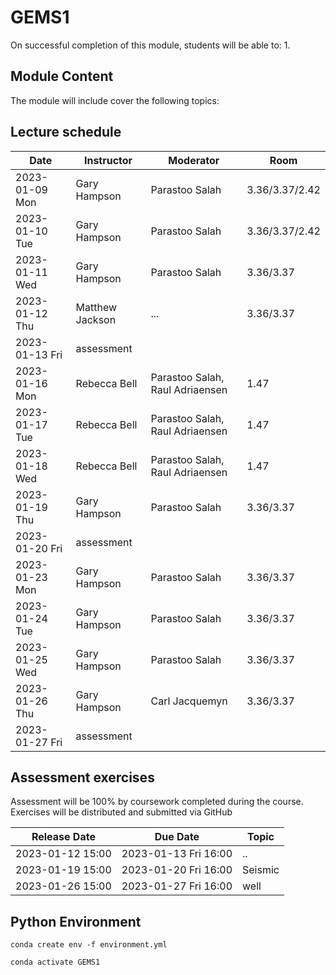 # GEMS1

On successful completion of this module, students will be able to:
1.	

## Module Content

The module will include cover the following topics:


## Lecture schedule

|Date             |Instructor  |Moderator   |Room |
|--------------------------|------------|------------|----------|
|2023-01-09 Mon | Gary Hampson| Parastoo Salah | 3.36/3.37/2.42
|2023-01-10 Tue | Gary Hampson| Parastoo Salah | 3.36/3.37/2.42
|2023-01-11  Wed | Gary Hampson |Parastoo Salah | 3.36/3.37
|2023-01-12  Thu | Matthew Jackson| ... | 3.36/3.37
|2023-01-13  Fri |  assessment 
|2023-01-16 Mon | Rebecca Bell| Parastoo Salah, Raul Adriaensen  | 1.47
|2023-01-17 Tue | Rebecca Bell| Parastoo Salah, Raul Adriaensen  | 1.47
|2023-01-18  Wed | Rebecca Bell| Parastoo Salah, Raul Adriaensen  | 1.47
|2023-01-19  Thu | Gary Hampson |Parastoo Salah | 3.36/3.37
|2023-01-20  Fri |  assessment 
|2023-01-23 Mon | Gary Hampson| Parastoo Salah | 3.36/3.37
|2023-01-24 Tue | Gary Hampson| Parastoo Salah | 3.36/3.37
|2023-01-25  Wed | Gary Hampson| Parastoo Salah | 3.36/3.37
|2023-01-26  Thu | Gary Hampson| Carl Jacquemyn | 3.36/3.37
|2023-01-27  Fri |  assessment 



## Assessment exercises

Assessment will be 100% by coursework completed during the course. Exercises will be distributed and submitted via GitHub 

|Release Date             |Due Date  |Topic   |
|--------------------------|------------|------------|
|2023-01-12 15:00  | 2023-01-13  Fri 16:00 | .. | 
|2023-01-19 15:00 | 2023-01-20  Fri 16:00 | Seismic | 
|2023-01-26 15:00 | 2023-01-27  Fri 16:00 | well | 



## Python Environment

`conda create env -f environment.yml`

`conda activate GEMS1`
